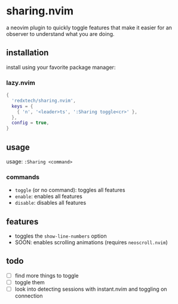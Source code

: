 # sharing.nvim

a neovim plugin to quickly toggle features that make it easier for an observer to understand what you are doing.

## installation

install using your favorite package manager:

### lazy.nvim
```lua
{
  'redxtech/sharing.nvim',
  keys = {
    { 'n', '<leader>ts', ':Sharing toggle<cr>' },
  },
  config = true,
}
```

## usage

usage: `:Sharing <command>`

### commands

- `toggle` (or no command): toggles all features
- `enable`: enables all features
- `disable`: disables all features

## features

- toggles the `show-line-numbers` option
- SOON: enables scrolling animations (requires `neoscroll.nvim`)

## todo

- [ ] find more things to toggle
- [ ] toggle them
- [ ] look into detecting sessions with instant.nvim and toggling on connection
